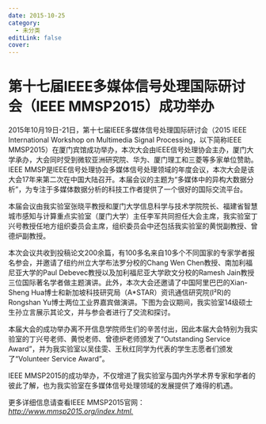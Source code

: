 ```yaml
---
date: 2015-10-25
category:
  - 未分类
editLink: false
cover: 
---
```



# 第十七届IEEE多媒体信号处理国际研讨会（IEEE MMSP2015）成功举办

2015年10月19日-21日，第十七届IEEE多媒体信号处理国际研讨会（2015 IEEE International Workshop on
Multimedia Signal Processing，以下简称IEEE
MMSP2015）在厦门宾馆成功举办，本次大会由IEEE信号处理协会主办，厦门大学承办，大会同时受到微软亚洲研究院、华为、厦门理工和三菱等多家单位赞助。IEEE
MMSP是IEEE信号处理协会多媒体信号处理领域的年度会议，本次大会是该大会17年来第二次在中国大陆召开。本届会议的主题为“多媒体中的异构大数据分析”，为专注于多媒体数据分析的科技工作者提供了一个很好的国际交流平台。


<!-- more -->


本届会议由我实验室张晓平教授和厦门大学信息科学与技术学院院长、福建省智慧城市感知与计算重点实验室（厦门大学）主任李军共同担任大会主席，我实验室丁兴号教授任地方组织委员会主席，组织委员会中还包括我实验室的黄悦副教授、曾德炉副教授。



本次会议共收到投稿论文200余篇，有100多名来自10多个不同国家的专家学者报名参会，并邀请了纽约州立大学布法罗分校的Chang Wen
Chen教授、南加利福尼亚大学的Paul Debevec教授以及加利福尼亚大学欧文分校的Ramesh
Jain教授三位国际著名学者做主题演讲。此外，本次大会还邀请了中国阿里巴巴的Xian-Sheng
Hua博士和新加坡科技研究局（A*STAR）资讯通信研究院(I²R)的Rongshan
Yu博士两位工业界嘉宾做演讲。下图为会议期间，我实验室14级硕士生孙立言展示其论文，并与参会者进行了交流和探讨。



本届大会的成功举办离不开信息学院师生们的辛苦付出，因此本届大会特别为我实验室的丁兴号老师、黄悦老师、曾德炉老师颁发了“Outstanding Service
Award”，并为我实验室以吴佳雯、王秋红同学为代表的学生志愿者们颁发了“Volunteer Service Award”。



IEEE MMSP2015的成功举办，不仅增进了我实验室与国内外学术界专家和学者的彼此了解，也为我实验室在多媒体信号处理领域的发展提供了难得的机遇。



更多详细信息请查看IEEE MMSP2015官网： [ _http://www.mmsp2015.org/index.html._
](http://www.mmsp2015.org/index.html)

